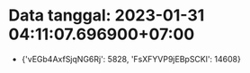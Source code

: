 # Data tanggal: 2023-01-31 04:11:07.696900+07:00

* {'vEGb4AxfSjqNG6Rj': 5828, 'FsXFYVP9jEBpSCKl': 14608}
